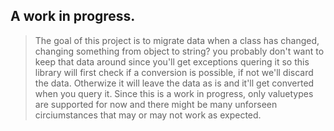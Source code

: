 ## A work in progress.
> The goal of this project is to migrate data when a class has changed, changing something from object to string? you probably don't want to keep that data around since you'll get exceptions quering it so this library will first check if a conversion is possible, if not we'll discard the data. Otherwize it will leave the data as is and it'll get converted when you query it.
> Since this is a work in progress, only valuetypes are supported for now and there might be many unforseen circiumstances that may or may not work as expected.